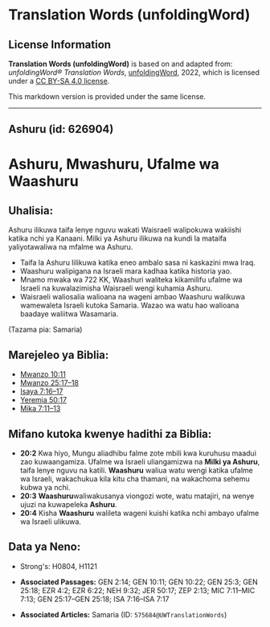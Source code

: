 # Translation Words (unfoldingWord)

## License Information

**Translation Words (unfoldingWord)** is based on and adapted from: _unfoldingWord® Translation Words_, [unfoldingWord](https://unfoldingword.org/utw), 2022, which is licensed under a [CC BY-SA 4.0 license](https://creativecommons.org/licenses/by-sa/4.0/legalcode.en).

This markdown version is provided under the same license.



--------------------------------

## Ashuru (id: 626904)

Ashuru, Mwashuru, Ufalme wa Waashuru
====================================

Uhalisia:
---------

Ashuru ilikuwa taifa lenye nguvu wakati Waisraeli walipokuwa wakiishi katika nchi ya Kanaani. Milki ya Ashuru ilikuwa na kundi la mataifa yaliyotawaliwa na mfalme wa Ashuru.

* Taifa la Ashuru lilikuwa katika eneo ambalo sasa ni kaskazini mwa Iraq.
* Waashuru walipigana na Israeli mara kadhaa katika historia yao.
* Mnamo mwaka wa 722 KK, Waashuri waliteka kikamilifu ufalme wa Israeli na kuwalazimisha Waisraeli wengi kuhamia Ashuru.
* Waisraeli waliosalia walioana na wageni ambao Waashuru walikuwa wamewaleta Israeli kutoka Samaria. Wazao wa watu hao walioana baadaye waliitwa Wasamaria.

(Tazama pia: Samaria)

Marejeleo ya Biblia:
--------------------

* [Mwanzo 10:11](https://ref.ly/Gen10:11)
* [Mwanzo 25:17–18](https://ref.ly/Gen25:17-Gen25:18)
* [Isaya 7:16–17](https://ref.ly/Isa7:16-Isa7:17)
* [Yeremia 50:17](https://ref.ly/Jer50:17)
* [Mika 7:11–13](https://ref.ly/Mic7:11-Mic7:13)

Mifano kutoka kwenye hadithi za Biblia:
---------------------------------------

* **20:2** Kwa hiyo, Mungu aliadhibu falme zote mbili kwa kuruhusu maadui zao kuwaangamiza. Ufalme wa Israeli uliangamizwa na **Milki ya Ashuru**, taifa lenye nguvu na katili. **Waashuru** waliua watu wengi katika ufalme wa Israeli, wakachukua kila kitu cha thamani, na wakachoma sehemu kubwa ya nchi.
* **20:3** **Waashuru**waliwakusanya viongozi wote, watu matajiri, na wenye ujuzi na kuwapeleka **Ashuru**.
* **20:4** Kisha **Waashuru** walileta wageni kuishi katika nchi ambayo ufalme wa Israeli ulikuwa.

Data ya Neno:
-------------

* Strong's: H0804, H1121

* **Associated Passages:** GEN 2:14; GEN 10:11; GEN 10:22; GEN 25:3; GEN 25:18; EZR 4:2; EZR 6:22; NEH 9:32; JER 50:17; ZEP 2:13; MIC 7:11–MIC 7:13; GEN 25:17–GEN 25:18; ISA 7:16–ISA 7:17
* **Associated Articles:** Samaria (ID: `575684@UWTranslationWords`)

